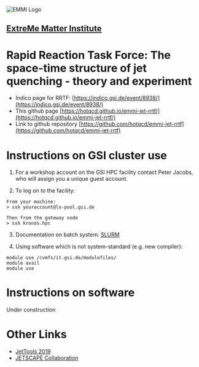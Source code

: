![EMMI Logo](https://www.gsi.de/fileadmin/_processed_/4/d/csm_Emmi_logo_web_2aa7dc5b12.png)

## [ExtreMe Matter Institute](https://www.gsi.de/work/wissenschaftliche_netzwerke/helmholtz_allianz_emmi.htm) 

# Rapid Reaction Task Force: The space-time structure of jet quenching - theory and experiment

- Indico page for RRTF: [https://indico.gsi.de/event/8938/](https://indico.gsi.de/event/8938/)
- This github page [https://hotqcd.github.io/emmi-jet-rrtf/](https://hotqcd.github.io/emmi-jet-rrtf/)
- Link to github repository [https://github.com/hotqcd/emmi-jet-rrtf](https://github.com/hotqcd/emmi-jet-rrtf)

# Instructions on GSI cluster use

1. For a workshop account on the GSI HPC facility contact Peter Jacobs, who will assign you a unique guest account.

2. To log on to the facility:

```
From your machine:
> ssh youraccount@lx-pool.gsi.de

Then from the gateway node
> ssh kronos.hpc
```
3. Documentation on batch system: [SLURM](https://wiki.gsi.de/foswiki/bin/view/Linux/SlurmUsage)

4. Using software which is not system-standard (e.g. new compiler):

```
module use /cvmfs/it.gsi.de/modulefiles/
module avail
module use
```


# Instructions on software

Under construction

# Other Links
- [JetTools 2019](https://indico.cern.ch/event/771644/overview)
- [JETSCAPE Collaboration](http://jetscape.org/)


